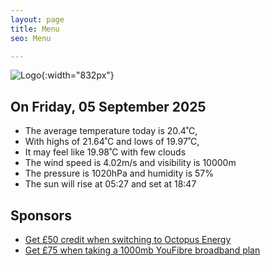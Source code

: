 ```yaml
---
layout: page
title: Menu
seo: Menu

---
```


![Logo](/images/logo.jpg){:width="832px"}

<!-- weather_marker starts -->
## On Friday, 05 September 2025

- The average temperature today is 20.4˚C,
- With highs of 21.64˚C and lows of 19.97˚C,
- It may feel like 19.98˚C with few clouds
- The wind speed is 4.02m/s and visibility is 10000m
- The pressure is 1020hPa and humidity is 57%
- The sun will rise at 05:27 and set at 18:47

<!-- weather_marker ends -->

## Sponsors

- [Get £50 credit when switching to Octopus Energy](https://bit.ly/3oD1nnS)
- [Get £75 when taking a 1000mb YouFibre broadband plan](https://aklam.io/91zWhU?)
